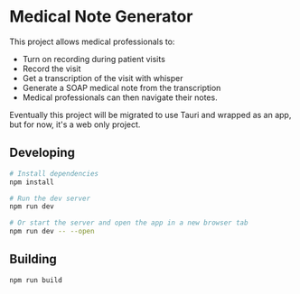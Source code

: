 # Medical Note Generator

This project allows medical professionals to:

- Turn on recording during patient visits
- Record the visit
- Get a transcription of the visit with whisper
- Generate a SOAP medical note from the transcription
- Medical professionals can then navigate their notes.

Eventually this project will be migrated to use Tauri and wrapped as an app, but for now, it's a web only project.

## Developing

```sh
# Install dependencies
npm install

# Run the dev server
npm run dev

# Or start the server and open the app in a new browser tab
npm run dev -- --open
```

## Building

```sh
npm run build
```
